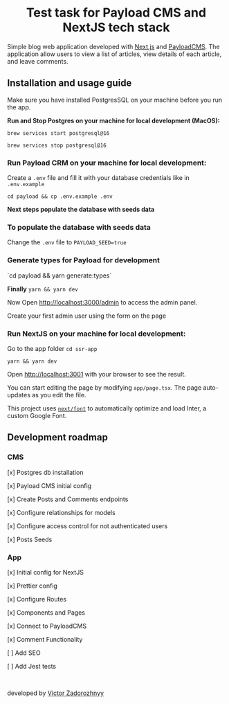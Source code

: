 <h1 align="center">Test task for Payload CMS and NextJS tech stack</h1>

Simple blog web application developed with [Next.js](https://nextjs.org/) and [PayloadCMS](https://payloadcms.com/). The application allow users to view a list of articles, view details of each article, and
leave comments.

<h2 align="left">Installation and usage guide</h2>
Make sure you have installed PostgresSQL on your machine before you run the app.

<br>

<b>Run and Stop Postgres on your machine for local development (MacOS):</b>

`brew services start postgresql@16`

`brew services stop postgresql@16`

<h3>Run Payload CRM on your machine for local development:</h3>

Create a `.env` file and fill it with your database credentials like in `.env.example`

`cd payload && cp .env.example .env`

<b> Next steps populate the database with seeds data</b>

<h3>To populate the database with seeds data</h3>

Change the `.env` file to `PAYLOAD_SEED=true`

<h3>Generate types for Payload for development</h3>
`cd payload && yarn generate:types`

<b>Finally</b> `yarn && yarn dev`

Now Open [http://localhost:3000/admin](http://localhost:3000/admin) to access the admin panel.

Create your first admin user using the form on the page

<h3>Run NextJS on your machine for local development:</h3>

Go to the app folder `cd ssr-app`

`yarn && yarn dev`

Open [http://localhost:3001](http://localhost:3001) with your browser to see the result.

You can start editing the page by modifying `app/page.tsx`. The page auto-updates as you edit the file.

This project uses [`next/font`](https://nextjs.org/docs/basic-features/font-optimization) to automatically optimize and load Inter, a custom Google Font.

<h2>Development roadmap</h2>
<h3>CMS</h3>
 <p>[x] Postgres db installation</p>
 <p>[x] Payload CMS initial config</p>
 <p>[x] Create Posts and Comments endpoints</p>
 <p>[x] Configure relationships for models</p>
 <p>[x] Configure access control for not authenticated users</p>
 <p>[x] Posts Seeds</p>

<h3 align="left">App</h3>
 <p>[x] Initial config for NextJS</p>
 <p>[x] Prettier config</p>
 <p>[x] Configure Routes</p>
 <p>[x] Components and Pages</p>
 <p>[x] Connect to PayloadCMS</p>
 <p>[x] Comment Functionality</p>
 <p>[ ] Add SEO</p>
 <p>[ ] Add Jest tests</p>
</br>

developed by [Victor Zadorozhnyy](https://github.com/Antibioticvz)
